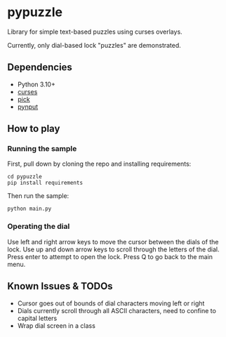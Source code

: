 # pypuzzle

Library for simple text-based puzzles using curses overlays.

Currently, only dial-based lock "puzzles" are demonstrated.

## Dependencies

- Python 3.10+
- [curses](https://docs.python.org/3/howto/curses.html) 
- [pick](https://github.com/wong2/pick)
- [pynput](https://pypi.org/project/pynput/)

## How to play

### Running the sample

First, pull down by cloning the repo and installing requirements:
```
cd pypuzzle
pip install requirements
```

Then run the sample:

```
python main.py
```

### Operating the dial

Use left and right arrow keys to move the cursor between the dials of the lock. Use up and down arrow keys to scroll through the letters of the dial. Press enter to attempt to open the lock. Press Q to go back to the main menu.

## Known Issues & TODOs

- Cursor goes out of bounds of dial characters moving left or right
- Dials currently scroll through all ASCII characters, need to confine to capital letters
- Wrap dial screen in a class
